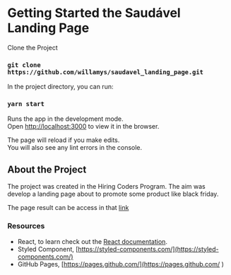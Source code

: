 # Getting Started the Saudável Landing Page

Clone the Project

### `git clone https://github.com/willamys/saudavel_landing_page.git`

In the project directory, you can run:

### `yarn start`

Runs the app in the development mode.\
Open [http://localhost:3000](http://localhost:3000) to view it in the browser.

The page will reload if you make edits.\
You will also see any lint errors in the console.

## About the Project

The project was created in the Hiring Coders Program. The aim was develop a landing page about to promote some product like black friday.

The page result can be access in that [link](http://)

### Resources

- React, to learn check out the [React documentation](https://reactjs.org/).
- Styled Component, [https://styled-components.com/](https://styled-components.com/)
- GitHub Pages, [https://pages.github.com/](https://pages.github.com/ )